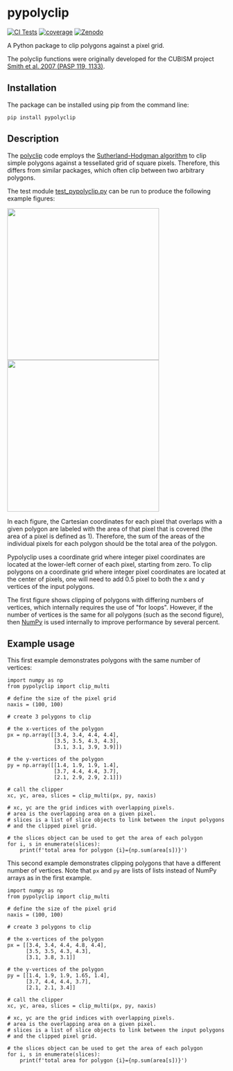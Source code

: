 # pypolyclip

[![CI Tests](https://github.com/spacetelescope/pypolyclip/actions/workflows/ci_tests.yml/badge.svg?branch=main)](https://github.com/spacetelescope/pypolyclip/actions/workflows/ci_tests.yml) [![coverage](https://codecov.io/github/spacetelescope/pypolyclip/branch/main/graph/badge.svg?token=8xpNHaI9wD)](https://codecov.io/github/spacetelescope/pypolyclip) [![Zenodo](https://zenodo.org/badge/DOI/10.5281/zenodo.10076768.svg)](https://doi.org/10.5281/zenodo.10076768)


A Python package to clip polygons against a pixel grid.

The polyclip functions were originally developed for the CUBISM
project [Smith et al. 2007 (PASP 119, 1133)](https://ui.adsabs.harvard.edu/abs/2007PASP..119.1133S/).

## Installation

The package can be installed using pip from the command line:
```
pip install pypolyclip
```

## Description
The [polyclip](http://tir.astro.utoledo.edu/jdsmith/code/idl.php)
code employs the [Sutherland-Hodgman
algorithm](https://en.wikipedia.org/wiki/Sutherland–Hodgman_algorithm)
to clip simple polygons against a tessellated grid of square pixels.
Therefore, this differs from similar packages, which often clip between
two arbitrary polygons.

The test module
[test_pypolyclip.py](https://github.com/spacetelescope/pypolyclip/blob/main/pypolyclip/tests/test_pypolyclip.py) can be run to produce the following
example figures:

<img src="https://raw.githubusercontent.com/larrybradley/pypolyclip/main/docs/_static/polygons.png" width="350" height="350">
<img src="https://raw.githubusercontent.com/larrybradley/pypolyclip/main/docs/_static/quadrilaterals.png" width="350" height="350">

In each figure, the Cartesian coordinates for each pixel that overlaps
with a given polygon are labeled with the area of that pixel that is
covered (the area of a pixel is defined as 1). Therefore, the sum of the
areas of the individual pixels for each polygon should be the total area
of the polygon.

Pypolyclip uses a coordinate grid where integer pixel coordinates are
located at the lower-left corner of each pixel, starting from zero. To
clip polygons on a coordinate grid where integer pixel coordinates are
located at the center of pixels, one will need to add 0.5 pixel to both
the x and y vertices of the input polygons.

The first figure shows clipping of polygons with differing numbers of
vertices, which internally requires the use of "for loops". However, if
the number of vertices is the same for all polygons (such as the second
figure), then [NumPy](https://numpy.org/) is used internally to improve
performance by several percent.


## Example usage
This first example demonstrates polygons with the same number of
vertices:

```
import numpy as np
from pypolyclip import clip_multi

# define the size of the pixel grid
naxis = (100, 100)

# create 3 polygons to clip

# the x-vertices of the polygon
px = np.array([[3.4, 3.4, 4.4, 4.4],
               [3.5, 3.5, 4.3, 4.3],
               [3.1, 3.1, 3.9, 3.9]])

# the y-vertices of the polygon
py = np.array([[1.4, 1.9, 1.9, 1.4],
               [3.7, 4.4, 4.4, 3.7],
               [2.1, 2.9, 2.9, 2.1]])

# call the clipper
xc, yc, area, slices = clip_multi(px, py, naxis)

# xc, yc are the grid indices with overlapping pixels.
# area is the overlapping area on a given pixel.
# slices is a list of slice objects to link between the input polygons
# and the clipped pixel grid.

# the slices object can be used to get the area of each polygon
for i, s in enumerate(slices):
    print(f'total area for polygon {i}={np.sum(area[s])}')
```

This second example demonstrates clipping polygons that have a different
number of vertices.  Note that `px` and `py` are lists of lists instead
of NumPy arrays as in the first example.

```
import numpy as np
from pypolyclip import clip_multi

# define the size of the pixel grid
naxis = (100, 100)

# create 3 polygons to clip

# the x-vertices of the polygon
px = [[3.4, 3.4, 4.4, 4.8, 4.4],
      [3.5, 3.5, 4.3, 4.3],
      [3.1, 3.8, 3.1]]

# the y-vertices of the polygon
py = [[1.4, 1.9, 1.9, 1.65, 1.4],
      [3.7, 4.4, 4.4, 3.7],
      [2.1, 2.1, 3.4]]

# call the clipper
xc, yc, area, slices = clip_multi(px, py, naxis)

# xc, yc are the grid indices with overlapping pixels.
# area is the overlapping area on a given pixel.
# slices is a list of slice objects to link between the input polygons
# and the clipped pixel grid.

# the slices object can be used to get the area of each polygon
for i, s in enumerate(slices):
    print(f'total area for polygon {i}={np.sum(area[s])}')
```
